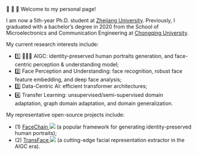 <!-- 加点表情包,直接复制图片即可  https://github.com/guodongxiaren/README/blob/master/emoji.md?tdsourcetag=s_pcqq_aiomsg -->

🙌 🙌 🙌 Welcome to my personal page!

I am now a 5th-year Ph.D. student at [Zhejiang University](https://www.zju.edu.cn/).
Previously, I graduated with a bachelor’s degree in 2020 from the School of Microelectronics and Communication Engineering at [Chongqing University](https://www.cqu.edu.cn/).


My current research interests include:
- 1️⃣ 🌟🌟🌟 AIGC: identity-preserved human portraits generation, and face-centric perception & understanding model;
- 2️⃣ Face Perception and Understanding: face recognition, robust face feature embedding, and deep face analysis;
- 3️⃣ Data-Centric AI: efficient transformer architectures;
- 4️⃣ Transfer Learning: unsupervised/semi-supervised domain adaptation, graph domain adaptation, and domain generalization.


My representative open-source projects include:  
- (1) [FaceChain ![](https://img.shields.io/github/stars/modelscope/FaceChain?style=social&label=Stars)](https://github.com/modelscope/facechain) (a popular framework for generating identity-preserved human portraits); 
- (2) [TransFace ![](https://img.shields.io/github/stars/DanJun6737/TransFace?style=social&label=Stars)](https://github.com/DanJun6737/TransFace) (a cutting-edge facial representation extractor in the AIGC era).


<!-- My research interest includes neural machine translation and computer vision. I have published more than 100 papers at the top international AI conferences with total <a href='https://scholar.google.com/citations?user=DhtAFkwAAAAJ'>google scholar citations <strong><span id='total_cit'>260000+</span></strong></a> (You can also use google scholar badge <a href='https://scholar.google.com/citations?user=DhtAFkwAAAAJ'><img src="https://img.shields.io/endpoint?url={{ url | url_encode }}&logo=Google%20Scholar&labelColor=f6f6f6&color=9cf&style=flat&label=citations"></a>). -->
